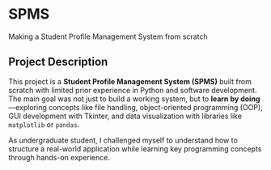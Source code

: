 # SPMS
Making a Student Profile Management System from scratch 

##  Project Description

This project is a **Student Profile Management System (SPMS)** built from scratch with limited prior experience in Python and software development. The main goal was not just to build a working system, but to **learn by doing**—exploring concepts like file handling, object-oriented programming (OOP), GUI development with Tkinter, and data visualization with libraries like `matplotlib` or `pandas`.

As undergraduate student, I challenged myself to understand how to structure a real-world application while learning key programming concepts through hands-on experience.

